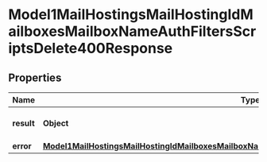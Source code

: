 

# Model1MailHostingsMailHostingIdMailboxesMailboxNameAuthFiltersScriptsDelete400Response


## Properties

| Name | Type | Description | Notes |
|------------ | ------------- | ------------- | -------------|
|**result** | **Object** | Result of the HTTP request |  |
|**error** | [**Model1MailHostingsMailHostingIdMailboxesMailboxNameAuthFiltersScriptsDelete400ResponseAllOfError**](Model1MailHostingsMailHostingIdMailboxesMailboxNameAuthFiltersScriptsDelete400ResponseAllOfError.md) |  |  [optional] |



